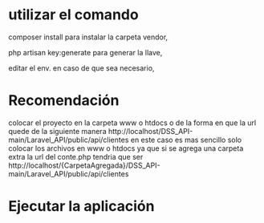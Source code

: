 # utilizar el comando 
composer install para instalar la carpeta vendor,

php artisan key:generate para generar la llave,

editar el env. en caso de que sea necesario,
# Recomendación 
colocar el proyecto en la carpeta www o htdocs o de la forma en que la url quede de la siguiente manera http://localhost/DSS_API-main/Laravel_API/public/api/clientes
en este caso es mas sencillo solo colocar los archivos en www o htdocs ya que si se agrega una carpeta extra la url del conte.php tendria que ser http://localhost/{CarpetaAgregada}/DSS_API-main/Laravel_API/public/api/clientes
# Ejecutar la aplicación

